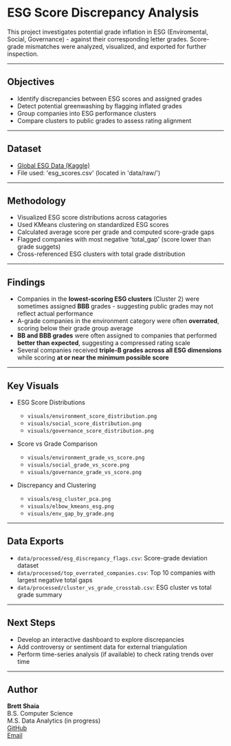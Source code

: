 # ESG Score Discrepancy Analysis

This project investigates potential grade inflation in ESG (Enviromental, Social, Governance) - against their corresponding letter grades. Score-grade mismatches were analyzed, visualized, and exported for further inspection.

---

## Objectives

- Identify discrepancies between ESG scores and assigned grades
- Detect potential greenwashing by flagging inflated grades
- Group companies into ESG performance clusters
- Compare clusters to public grades to assess rating alignment

---

## Dataset

- [Global ESG Data (Kaggle)](https://www.kaggle.com/datasets/shivamshukla/explore-esg-environmental-social-and-governance)  
- File used: 'esg_scores.csv' (located in 'data/raw/')

---

## Methodology 

- Visualized ESG score distributions across catagories
- Used KMeans clustering on standardized ESG scores
- Calculated average score per grade and computed score-grade gaps
- Flagged companies with most negative 'total_gap' (score lower than grade suggets)
- Cross-referenced ESG clusters with total grade distribution

---

## Findings

- Companies in the **lowest-scoring ESG clusters** (Cluster 2) were sometimes assigned **BBB** grades - suggesting public grades may not reflect actual performance
- A-grade companies in the environment category were often **overrated**, scoring below their grade group average
- **BB and BBB grades** were often assigned to companies that performed **better than expected**, suggesting a compressed rating scale
- Several companies received **triple-B grades across all ESG dimensions** while scoring **at or near the minimum possible score**

---

## Key Visuals

- ESG Score Distributions
  - `visuals/environment_score_distribution.png`  
  - `visuals/social_score_distribution.png`  
  - `visuals/governance_score_distribution.png`  

- Score vs Grade Comparison  
  - `visuals/environment_grade_vs_score.png`  
  - `visuals/social_grade_vs_score.png`  
  - `visuals/governance_grade_vs_score.png`  

- Discrepancy and Clustering  
  - `visuals/esg_cluster_pca.png`  
  - `visuals/elbow_kmeans_esg.png`  
  - `visuals/env_gap_by_grade.png`  

---

## Data Exports

- `data/processed/esg_discrepancy_flags.csv`: Score-grade deviation dataset  
- `data/processed/top_overrated_companies.csv`: Top 10 companies with largest negative total gaps  
- `data/processed/cluster_vs_grade_crosstab.csv`: ESG cluster vs total grade summary  

---

## Next Steps

- Develop an interactive dashboard to explore discrepancies  
- Add controversy or sentiment data for external triangulation  
- Perform time-series analysis (if available) to check rating trends over time  

---

## Author

**Brett Shaia**  
B.S. Computer Science  
M.S. Data Analytics (in progress)  
[GitHub](https://github.com/Bshaia)  
[Email](mailto:brettshaia@gmail.com)